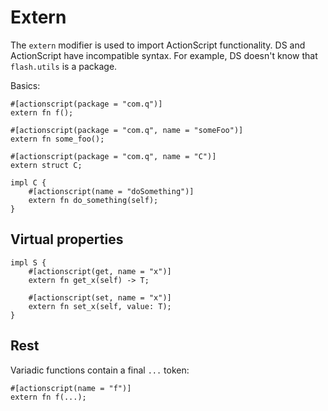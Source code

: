 # Extern

The `extern` modifier is used to import ActionScript functionality. DS and ActionScript have incompatible syntax. For example, DS doesn't know that `flash.utils` is a package.

Basics:

```
#[actionscript(package = "com.q")]
extern fn f();

#[actionscript(package = "com.q", name = "someFoo")]
extern fn some_foo();

#[actionscript(package = "com.q", name = "C")]
extern struct C;

impl C {
    #[actionscript(name = "doSomething")]
    extern fn do_something(self);
}
```

## Virtual properties

```
impl S {
    #[actionscript(get, name = "x")]
    extern fn get_x(self) -> T;

    #[actionscript(set, name = "x")]
    extern fn set_x(self, value: T);
}
```

## Rest

Variadic functions contain a final `...` token:

```
#[actionscript(name = "f")]
extern fn f(...);
```